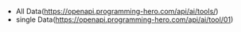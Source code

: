 - All Data(https://openapi.programming-hero.com/api/ai/tools/)
- single Data(https://openapi.programming-hero.com/api/ai/tool/01)
